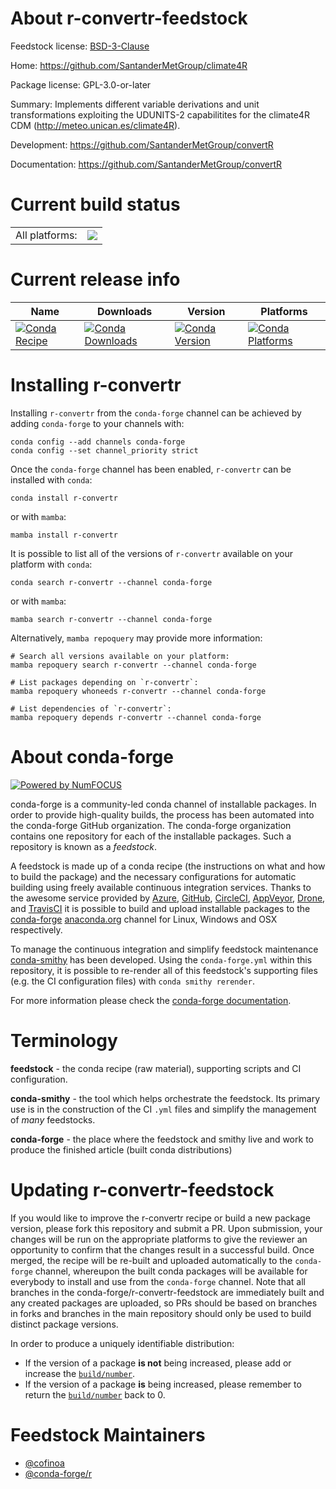 About r-convertr-feedstock
==========================

Feedstock license: [BSD-3-Clause](https://github.com/conda-forge/r-convertr-feedstock/blob/main/LICENSE.txt)

Home: https://github.com/SantanderMetGroup/climate4R

Package license: GPL-3.0-or-later

Summary: Implements different variable derivations and unit transformations exploiting the UDUNITS-2 capabilitites for the climate4R CDM (<http://meteo.unican.es/climate4R>).

Development: https://github.com/SantanderMetGroup/convertR

Documentation: https://github.com/SantanderMetGroup/convertR

Current build status
====================


<table><tr><td>All platforms:</td>
    <td>
      <a href="https://dev.azure.com/conda-forge/feedstock-builds/_build/latest?definitionId=16205&branchName=main">
        <img src="https://dev.azure.com/conda-forge/feedstock-builds/_apis/build/status/r-convertr-feedstock?branchName=main">
      </a>
    </td>
  </tr>
</table>

Current release info
====================

| Name | Downloads | Version | Platforms |
| --- | --- | --- | --- |
| [![Conda Recipe](https://img.shields.io/badge/recipe-r--convertr-green.svg)](https://anaconda.org/conda-forge/r-convertr) | [![Conda Downloads](https://img.shields.io/conda/dn/conda-forge/r-convertr.svg)](https://anaconda.org/conda-forge/r-convertr) | [![Conda Version](https://img.shields.io/conda/vn/conda-forge/r-convertr.svg)](https://anaconda.org/conda-forge/r-convertr) | [![Conda Platforms](https://img.shields.io/conda/pn/conda-forge/r-convertr.svg)](https://anaconda.org/conda-forge/r-convertr) |

Installing r-convertr
=====================

Installing `r-convertr` from the `conda-forge` channel can be achieved by adding `conda-forge` to your channels with:

```
conda config --add channels conda-forge
conda config --set channel_priority strict
```

Once the `conda-forge` channel has been enabled, `r-convertr` can be installed with `conda`:

```
conda install r-convertr
```

or with `mamba`:

```
mamba install r-convertr
```

It is possible to list all of the versions of `r-convertr` available on your platform with `conda`:

```
conda search r-convertr --channel conda-forge
```

or with `mamba`:

```
mamba search r-convertr --channel conda-forge
```

Alternatively, `mamba repoquery` may provide more information:

```
# Search all versions available on your platform:
mamba repoquery search r-convertr --channel conda-forge

# List packages depending on `r-convertr`:
mamba repoquery whoneeds r-convertr --channel conda-forge

# List dependencies of `r-convertr`:
mamba repoquery depends r-convertr --channel conda-forge
```


About conda-forge
=================

[![Powered by
NumFOCUS](https://img.shields.io/badge/powered%20by-NumFOCUS-orange.svg?style=flat&colorA=E1523D&colorB=007D8A)](https://numfocus.org)

conda-forge is a community-led conda channel of installable packages.
In order to provide high-quality builds, the process has been automated into the
conda-forge GitHub organization. The conda-forge organization contains one repository
for each of the installable packages. Such a repository is known as a *feedstock*.

A feedstock is made up of a conda recipe (the instructions on what and how to build
the package) and the necessary configurations for automatic building using freely
available continuous integration services. Thanks to the awesome service provided by
[Azure](https://azure.microsoft.com/en-us/services/devops/), [GitHub](https://github.com/),
[CircleCI](https://circleci.com/), [AppVeyor](https://www.appveyor.com/),
[Drone](https://cloud.drone.io/welcome), and [TravisCI](https://travis-ci.com/)
it is possible to build and upload installable packages to the
[conda-forge](https://anaconda.org/conda-forge) [anaconda.org](https://anaconda.org/)
channel for Linux, Windows and OSX respectively.

To manage the continuous integration and simplify feedstock maintenance
[conda-smithy](https://github.com/conda-forge/conda-smithy) has been developed.
Using the ``conda-forge.yml`` within this repository, it is possible to re-render all of
this feedstock's supporting files (e.g. the CI configuration files) with ``conda smithy rerender``.

For more information please check the [conda-forge documentation](https://conda-forge.org/docs/).

Terminology
===========

**feedstock** - the conda recipe (raw material), supporting scripts and CI configuration.

**conda-smithy** - the tool which helps orchestrate the feedstock.
                   Its primary use is in the construction of the CI ``.yml`` files
                   and simplify the management of *many* feedstocks.

**conda-forge** - the place where the feedstock and smithy live and work to
                  produce the finished article (built conda distributions)


Updating r-convertr-feedstock
=============================

If you would like to improve the r-convertr recipe or build a new
package version, please fork this repository and submit a PR. Upon submission,
your changes will be run on the appropriate platforms to give the reviewer an
opportunity to confirm that the changes result in a successful build. Once
merged, the recipe will be re-built and uploaded automatically to the
`conda-forge` channel, whereupon the built conda packages will be available for
everybody to install and use from the `conda-forge` channel.
Note that all branches in the conda-forge/r-convertr-feedstock are
immediately built and any created packages are uploaded, so PRs should be based
on branches in forks and branches in the main repository should only be used to
build distinct package versions.

In order to produce a uniquely identifiable distribution:
 * If the version of a package **is not** being increased, please add or increase
   the [``build/number``](https://docs.conda.io/projects/conda-build/en/latest/resources/define-metadata.html#build-number-and-string).
 * If the version of a package **is** being increased, please remember to return
   the [``build/number``](https://docs.conda.io/projects/conda-build/en/latest/resources/define-metadata.html#build-number-and-string)
   back to 0.

Feedstock Maintainers
=====================

* [@cofinoa](https://github.com/cofinoa/)
* [@conda-forge/r](https://github.com/orgs/conda-forge/teams/r/)

